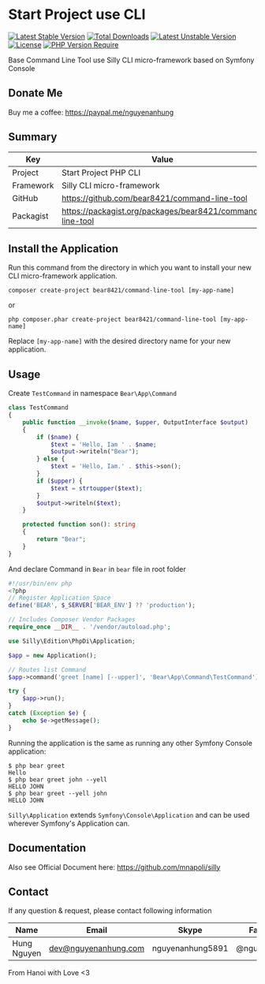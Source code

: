 # Start Project use CLI

[![Latest Stable Version](http://poser.pugx.org/bear8421/command-line-tool/v)](https://packagist.org/packages/bear8421/command-line-tool) [![Total Downloads](http://poser.pugx.org/bear8421/command-line-tool/downloads)](https://packagist.org/packages/bear8421/command-line-tool) [![Latest Unstable Version](http://poser.pugx.org/bear8421/command-line-tool/v/unstable)](https://packagist.org/packages/bear8421/command-line-tool) [![License](http://poser.pugx.org/bear8421/command-line-tool/license)](https://packagist.org/packages/bear8421/command-line-tool) [![PHP Version Require](http://poser.pugx.org/bear8421/command-line-tool/require/php)](https://packagist.org/packages/bear8421/command-line-tool)

Base Command Line Tool use Silly CLI micro-framework based on Symfony Console

## Donate Me

Buy me a coffee: https://paypal.me/nguyenanhung

## Summary

| Key       | Value                                                        |
| --------- | ------------------------------------------------------------ |
| Project   | Start Project PHP CLI                                        |
| Framework | Silly CLI micro-framework                                    |
| GitHub    | https://github.com/bear8421/command-line-tool    |
| Packagist | https://packagist.org/packages/bear8421/command-line-tool |

## Install the Application

Run this command from the directory in which you want to install your new CLI micro-framework application.

```shell
composer create-project bear8421/command-line-tool [my-app-name]
```

or

```shell
php composer.phar create-project bear8421/command-line-tool [my-app-name]
```

Replace `[my-app-name]` with the desired directory name for your new application.

## Usage

Create `TestCommand` in namespace `Bear\App\Command`

```php
class TestCommand
{
    public function __invoke($name, $upper, OutputInterface $output)
    {
        if ($name) {
            $text = 'Hello, Iam ' . $name;
            $output->writeln("Bear");
        } else {
            $text = 'Hello, Iam.' . $this->son();
        }
        if ($upper) {
            $text = strtoupper($text);
        }
        $output->writeln($text);
    }

    protected function son(): string
    {
        return "Bear";
    }
}

```

And declare Command in `Bear` in `bear` file in root folder

```php
#!/usr/bin/env php
<?php
// Register Application Space
define('BEAR', $_SERVER['BEAR_ENV'] ?? 'production');

// Includes Composer Vendor Packages
require_once __DIR__ . '/vendor/autoload.php';

use Silly\Edition\PhpDi\Application;

$app = new Application();

// Routes list Command
$app->command('greet [name] [--upper]', 'Bear\App\Command\TestCommand');

try {
    $app->run();
}
catch (Exception $e) {
    echo $e->getMessage();
}

```

Running the application is the same as running any other Symfony Console application:

```
$ php bear greet
Hello
$ php bear greet john --yell
HELLO JOHN
$ php bear greet --yell john
HELLO JOHN
```

`Silly\Application` extends `Symfony\Console\Application` and can be used wherever Symfony's Application can.

## Documentation

Also see Official Document here: https://github.com/mnapoli/silly

## Contact

If any question & request, please contact following information

| Name        | Email                | Skype            | Facebook      |
| ----------- | -------------------- | ---------------- | ------------- |
| Hung Nguyen | dev@nguyenanhung.com | nguyenanhung5891 | @nguyenanhung |

From Hanoi with Love <3
